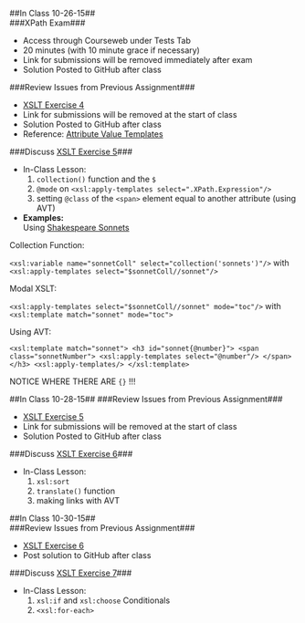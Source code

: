 ##In Class 10-26-15##  
###XPath Exam### 
 * Access through Courseweb under Tests Tab 
 * 20 minutes (with 10 minute grace if necessary)  
 * Link for submissions will be removed immediately after exam  
 * Solution Posted to GitHub after class 

###Review Issues from Previous Assignment###   
 *  [XSLT Exercise 4](http://newtfire.org/dh/XSLTExercise4.html)  
 *  Link for submissions will be removed at the start of class
 *  Solution Posted to GitHub after class  
 *  Reference: [Attribute Value Templates](http://dh.obdurodon.org/avt.xhtml)

###Discuss [XSLT Exercise 5](http://newtfire.org/dh/XSLTExercise5.html)###    
 * In-Class Lesson: 
	1.  `collection()` function and the `$`  
	2.  `@mode` on `<xsl:apply-templates select=".XPath.Expression"/>`  
	3.  setting `@class` of the `<span>` element equal to another attribute (using AVT)      
 * **Examples:**  
Using [Shakespeare Sonnets](https://github.com/ebeshero/DHClass-Hub/tree/master/Class-Examples/XSLT/ExamplesFrom10-26_10-28_10-30/sonnets)   

Collection Function:

`<xsl:variable name="sonnetColl" select="collection('sonnets')"/>` with `<xsl:apply-templates select="$sonnetColl//sonnet"/>`

Modal XSLT:
  
`<xsl:apply-templates select="$sonnetColl//sonnet" mode="toc"/>` with `<xsl:template match="sonnet" mode="toc">` 
  
Using AVT: 

`<xsl:template match="sonnet">
        <h3 id="sonnet{@number}">
            <span class="sonnetNumber">
                <xsl:apply-templates select="@number"/>
            </span>
        </h3>
        <xsl:apply-templates/>
    </xsl:template>`

NOTICE WHERE THERE ARE `{}` !!!

##In Class 10-28-15##
###Review Issues from Previous Assignment###   
 *  [XSLT Exercise 5](http://newtfire.org/dh/XSLTExercise5.html)  
 *  Link for submissions will be removed at the start of class  
 *  Solution Posted to GitHub after class    
   
###Discuss [XSLT Exercise 6](http://newtfire.org/dh/XSLTExercise6.html)### 
* In-Class Lesson: 
	1.  `xsl:sort`  
	2.  `translate()` function  
	3.  making links with AVT  



##In Class 10-30-15##  
###Review Issues from Previous Assignment###   
 *  [XSLT Exercise 6](http://newtfire.org/dh/XSLTExercise6.html)  
 *  Post solution to GitHub after class   

###Discuss [XSLT Exercise 7](http://newtfire.org/dh/XSLTExercise7.html)###  
* In-Class Lesson: 
	1.  `xsl:if` and `xsl:choose` Conditionals 
	2.  `<xsl:for-each>`  







